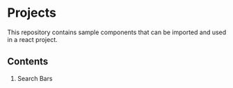 
# Projects
This repository contains sample components that can be imported and used in a react project.

## Contents
1. Search Bars
